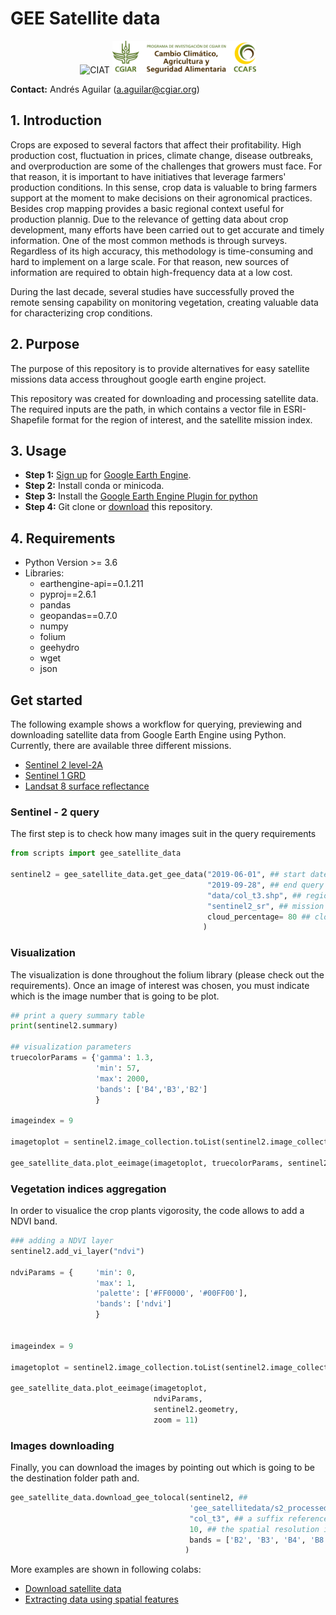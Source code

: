 # GEE Satellite data
<p align="center">
<img src="https://ciat.cgiar.org/wp-content/uploads/Alliance_logo.png" alt="CIAT" id="logo" data-height-percentage="90" data-actual-width="140" data-actual-height="55">
<img src="images/CCAFS.png" alt="CCAFS" id="logo2" data-height-percentage="90" width="230" height="52">
</p>


**Contact:** Andrés Aguilar (a.aguilar@cgiar.org)

## 1. Introduction

Crops are exposed to several factors that affect their profitability. High production cost, fluctuation in prices, climate change, disease outbreaks, and overproduction are some of the challenges that growers must face. For that reason, it is important to have initiatives that leverage farmers' production conditions. In this sense, crop data is valuable to bring farmers support at the moment to make decisions on their agronomical practices. Besides crop mapping provides a basic regional context useful for production plannig. Due to the relevance of getting data about crop development, many efforts have been carried out to get accurate and timely information. One of the most common methods is through surveys. Regardless of its high accuracy, this methodology is time-consuming and hard to implement on a large scale. For that reason, new sources of information are required to obtain high-frequency data at a low cost. 

During the last decade, several studies have successfully proved the remote sensing capability on monitoring vegetation, creating valuable data for characterizing crop conditions.


## 2. Purpose

The purpose of this repository is to provide alternatives for easy satellite missions data access throughout google earth engine project.

This repository was created for downloading and processing satellite data. The required inputs are the path, in which contains a vector file in ESRI-Shapefile format for the region of interest, and the satellite mission index. 

## 3. Usage

* **Step 1:** [Sign up](https://earthengine.google.com/signup/) for [Google Earth Engine](https://earthengine.google.com/).
* **Step 2:** Install conda or minicoda.
* **Step 3:** Install the [Google Earth Engine Plugin for python](https://developers.google.com/earth-engine/python_install-conda)
* **Step 4:** Git clone or [download](https://github.com/anaguilarar/gee_satellite_data.git) this repository.

## 4. Requirements

* Python Version >= 3.6
* Libraries:
    *   earthengine-api==0.1.211
    *   pyproj==2.6.1
    *   pandas 
    *   geopandas==0.7.0 
    *   numpy
    *   folium
    *   geehydro
    *   wget
    *   json

## Get started

The following example shows a workflow for querying, previewing and downloading satellite data from Google Earth Engine using Python.
Currently, there are available three different missions. 
  * [Sentinel 2 level-2A](https://developers.google.com/earth-engine/datasets/catalog/COPERNICUS_S2_SR)
  * [Sentinel 1 GRD](https://developers.google.com/earth-engine/datasets/catalog/COPERNICUS_S1_GRD)
  * [Landsat 8 surface reflectance](https://developers.google.com/earth-engine/datasets/catalog/LANDSAT_LC08_C01_T1_SR)


###  Sentinel - 2 query

The first step is to check how many images suit in the query requirements 

```python
from scripts import gee_satellite_data

sentinel2 = gee_satellite_data.get_gee_data("2019-06-01", ## start date
                                            "2019-09-28", ## end query date
                                            "data/col_t3.shp", ## region of interest
                                            "sentinel2_sr", ## mission
                                            cloud_percentage= 80 ## cloud percetage per image 
                                           )
```
### Visualization

The visualization is done throughout the folium library (please check out the requirements). Once an image of interest was chosen, you must indicate which is the image number that is going to be plot. 

```python
## print a query summary table
print(sentinel2.summary)

## visualization parameters
truecolorParams = {'gamma': 1.3, 
                   'min': 57,
                   'max': 2000,
                   'bands': ['B4','B3','B2']
                   }

imageindex = 9

imagetoplot = sentinel2.image_collection.toList(sentinel2.image_collection.size()).get(imageindex)

gee_satellite_data.plot_eeimage(imagetoplot, truecolorParams, sentinel2.geometry, zoom = 11)

```

### Vegetation indices aggregation

In order to visualice the crop plants vigorosity, the code allows to add a NDVI band. 

```python
### adding a NDVI layer
sentinel2.add_vi_layer("ndvi")

ndviParams = {     'min': 0,
                   'max': 1,
                   'palette': ['#FF0000', '#00FF00'],
                   'bands': ['ndvi']
                   }


imageindex = 9

imagetoplot = sentinel2.image_collection.toList(sentinel2.image_collection.size()).get(imageindex)

gee_satellite_data.plot_eeimage(imagetoplot, 
                                ndviParams, 
                                sentinel2.geometry, 
                                zoom = 11)
```

### Images downloading

Finally, you can download the images by pointing out which is going to be the destination folder path and.

```python
gee_satellite_data.download_gee_tolocal(sentinel2, ## 
                                        'gee_satellitedata/s2_processed', ## outputpath 
                                        "col_t3", ## a suffix reference for the area that was query
                                        10, ## the spatial resolution in meters
                                        bands = ['B2', 'B3', 'B4', 'B8', 'ndvi']
                                       )
```

More examples are shown in following colabs:
* [Download satellite data](https://github.com/anaguilarar/gee_satellite_data/blob/master/Download%20Satellite%20Data.ipynb)
* [Extracting data using spatial features](github.com/anaguilarar/gee_satellite_data/blob/master/examples/query_using_a_single_point.ipynb)
